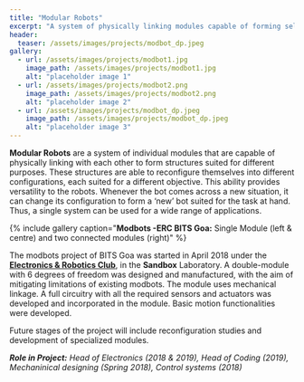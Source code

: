 ```yaml
---
title: "Modular Robots"
excerpt: "A system of physically linking modules capable of forming self-reconfigurable structures"
header:
  teaser: /assets/images/projects/modbot_dp.jpeg
gallery:
  - url: /assets/images/projects/modbot1.jpg
    image_path: /assets/images/projects/modbot1.jpg
    alt: "placeholder image 1"
  - url: /assets/images/projects/modbot2.png
    image_path: /assets/images/projects/modbot2.png
    alt: "placeholder image 2"
  - url: /assets/images/projects/modbot_dp.jpeg
    image_path: /assets/images/projects/modbot_dp.jpeg
    alt: "placeholder image 3"
---
```

**Modular Robots** are a system of individual modules that are capable of physically linking with each other to form structures suited for different purposes. These structures are able to reconfigure themselves into  different configurations, each suited for a different objective. This ability provides versatility to the robots. Whenever the bot comes across a new situation, it can change its configuration to form a ‘new’ bot suited for the task at hand. Thus, a single system can be used for a wide range of applications.


{% include gallery caption="**Modbots -ERC BITS Goa:** Single Module (left & centre) and two connected modules (right)" %}

The modbots project  of BITS Goa was started in April 2018 under the [**Electronics & Robotics Club**](https://erc-bpgc.github.io/), in the **Sandbox** Laboratory. A double-module with 6 degrees of freedom was designed and manufactured, with the aim of mitigating limitations of existing modbots. The module uses mechanical linkage. A full circuitry with all the required sensors and actuators was developed and incorporated in the module. Basic motion functionalities were developed.

Future stages of the project will include reconfiguration studies and development of specialized modules.

_**Role in  Project:** Head of Electronics (2018 & 2019), Head of Coding (2019), Mechaninical designing (Spring 2018), Control systems (2018)_
